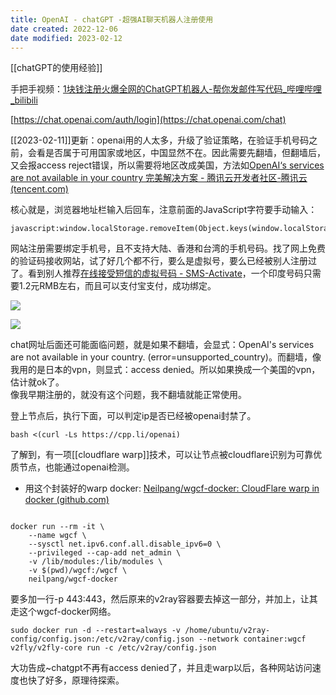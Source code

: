 ```yaml
---
title: OpenAI - chatGPT -超强AI聊天机器人注册使用
date created: 2022-12-06
date modified: 2023-02-12
---
```


[[chatGPT的使用经验]]

手把手视频：[1块钱注册火爆全网的ChatGPT机器人-帮你发邮件写代码_哔哩哔哩_bilibili](https://www.bilibili.com/video/BV1GW4y1g7sV/?spm_id_from=444.41.list.card_archive.click&vd_source=c16ee9cfb2023d2af8428dbfe604b72f)

[https://chat.openai.com/auth/login](https://chat.openai.com/chat)

[[2023-02-11]]更新：openai用的人太多，升级了验证策略，在验证手机号码之前，会看是否属于可用国家或地区，中国显然不在。因此需要先翻墙，但翻墙后，又会报access reject错误，所以需要将地区改成美国，方法如[OpenAI‘s services are not available in your country 完美解决方案 - 腾讯云开发者社区-腾讯云 (tencent.com)](https://cloud.tencent.com/developer/article/2190198)

核心就是，浏览器地址栏输入后回车，注意前面的JavaScript字符要手动输入：

```
javascript:window.localStorage.removeItem(Object.keys(window.localStorage).find(i=>i.startsWith('@@auth0spajs')))
```

网站注册需要绑定手机号，且不支持大陆、香港和台湾的手机号码。找了网上免费的验证码接收网站，试了好几个都不行，要么是虚拟号，要么已经被别人注册过了。看到别人推荐[在线接受短信的虚拟号码 - SMS-Activate](https://sms-activate.org/cn)，一个印度号码只需要1.2元RMB左右，而且可以支付宝支付，成功绑定。

![](https://img.oldwinter.top/20221206203232.png)

![](https://img.oldwinter.top/20221206203202.png)

chat网址后面还可能面临问题，就是如果不翻墙，会显式：OpenAI's services are not available in your country. (error=unsupported_country)。而翻墙，像我用的是日本的vpn，则显式：access denied。所以如果换成一个美国的vpn，估计就ok了。  
像我早期注册的，就没有这个问题，我不翻墙就能正常使用。

登上节点后，执行下面，可以判定ip是否已经被openai封禁了。

```shell
bash <(curl -Ls https://cpp.li/openai)
```

了解到，有一项[[cloudflare warp]]技术，可以让节点被cloudflare识别为可靠优质节点，也能通过openai检测。

- 用这个封装好的warp docker: [Neilpang/wgcf-docker: CloudFlare warp in docker (github.com)](https://github.com/Neilpang/wgcf-docker)

```

docker run --rm -it \
    --name wgcf \
    --sysctl net.ipv6.conf.all.disable_ipv6=0 \
    --privileged --cap-add net_admin \
    -v /lib/modules:/lib/modules \
    -v $(pwd)/wgcf:/wgcf \
    neilpang/wgcf-docker

```

要多加一行-p 443:443，然后原来的v2ray容器要去掉这一部分，并加上，让其走这个wgcf-docker网络。

```
sudo docker run -d --restart=always -v /home/ubuntu/v2ray-config/config.json:/etc/v2ray/config.json --network container:wgcf       v2fly/v2fly-core run -c /etc/v2ray/config.json
```

大功告成~chatgpt不再有access denied了，并且走warp以后，各种网站访问速度也快了好多，原理待探索。
